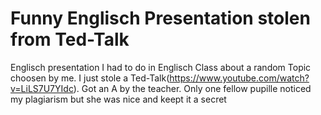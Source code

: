 # Funny Englisch Presentation stolen from Ted-Talk
Englisch presentation I had to do in Englisch Class about a random Topic choosen by me. 
I just stole a Ted-Talk(https://www.youtube.com/watch?v=LiLS7U7YIdc).
Got an A by the teacher.
Only one fellow pupille noticed my plagiarism but she was nice and keept it a secret
